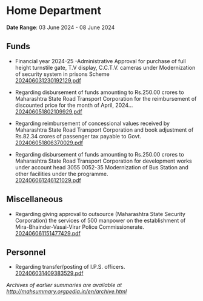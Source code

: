 # Home Department

**Date Range**: 03 June 2024 - 08 June 2024


## Funds
- Financial year 2024-25 -Administrative Approval for purchase of full height turnstile gate, T.V display, C.C.T.V. cameras  under Modernization of security system in prisons Scheme\
  [202406031230192129.pdf](https://gr.maharashtra.gov.in/Site/Upload/Government%20Resolutions/English/202406031230192129.pdf)

- Regarding disbursement of funds amounting to Rs.250.00 crores to Maharashtra State Road Transport Corporation for the reimbursement of discounted price for the month of April, 2024...\
  [202406051802109929.pdf](https://gr.maharashtra.gov.in/Site/Upload/Government%20Resolutions/English/202406051802109929.pdf)

- Regarding reimbursement of concessional values received by Maharashtra State Road Transport Corporation and book adjustment of Rs.82.34 crores of passenger tax payable to Govt.\
  [202406051806370029.pdf](https://gr.maharashtra.gov.in/Site/Upload/Government%20Resolutions/English/202406051806370029.pdf)

- Regarding disbursement of funds amounting to Rs.250.00 crores to Maharashtra State Road Transport Corporation for development works under account head 3055 0052-35 Modernization of Bus Station and other facilities under the programme.\
  [202406061246121029.pdf](https://gr.maharashtra.gov.in/Site/Upload/Government%20Resolutions/English/202406061246121029.pdf)

## Miscellaneous
- Regarding giving approval to outsource (Maharashtra State Security Corporation) the services of 500 manpower on the establishment of Mira-Bhainder-Vasai-Virar Police Commissionerate.\
  [202406061151477429.pdf](https://gr.maharashtra.gov.in/Site/Upload/Government%20Resolutions/English/202406061151477429.pdf)

## Personnel
- Regarding transfer/posting of I.P.S. officers.\
  [202406031409383529.pdf](https://gr.maharashtra.gov.in/Site/Upload/Government%20Resolutions/English/202406031409383529.pdf)


*Archives of earlier summaries are available at http://mahsummary.orgpedia.in/en/archive.html*